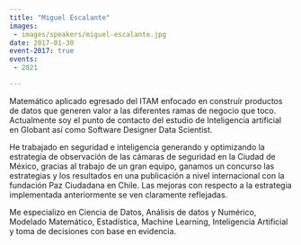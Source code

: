 ```yaml
---
title: "Miguel Escalante"
images:
 - images/speakers/miguel-escalante.jpg
date: 2017-01-30
event-2017: true
events:
 - 2021

---
```



Matemático aplicado egresado del ITAM enfocado en construír productos de datos que generen valor a las diferentes ramas de negocio que toco. Actualmente soy el punto de contacto del estudio de Inteligencia artificial en Globant así como Software Designer Data Scientist.

He trabajado en seguridad e inteligencia generando y optimizando la estrategia de observación de las cámaras de seguridad en la Ciudad de México, gracias al trabajo de un gran equipo, ganamos un concurso las estrategias y los resultados en una publicación a nivel internacional con la fundación Paz Ciudadana en Chile. Las mejoras con respecto a la estrategia implementada anteriormente se ven claramente reflejadas.

Me especializo en Ciencia de Datos, Análisis de datos y Numérico, Modelado Matemático, Estadística, Machine Learning, Inteligencia Artificial y toma de decisiones con base en evidencia.